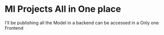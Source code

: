 # Ml Projects All in One place
I'll be publishing all the Model in a backend can be accessed in a Only one Frontend
